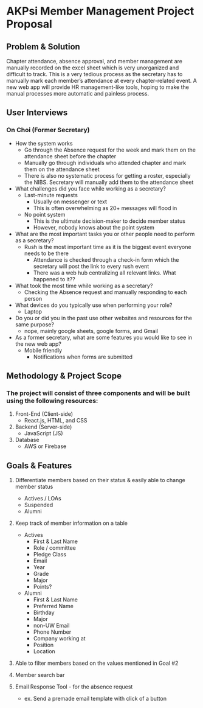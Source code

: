 # AKPsi Member Management Project Proposal


## Problem & Solution
Chapter attendance, absence approval, and member management are manually recorded on the excel sheet which is very unorganized and difficult to track. This is a very tedious process as the secretary has to manually mark each member’s attendance at every chapter-related event. A new web app will provide HR management-like tools, hoping to make the manual processes more automatic and painless process.

## User Interviews 
### On Choi (Former Secretary)
- How the system works
    * Go through the Absence request for the week and mark them on the attendance sheet before the chapter
    * Manually go through individuals who attended chapter and mark them on the attendance sheet
    * There is also no systematic process for getting a roster, especially the NIBS. Secretary will manually add them to the attendance sheet
- What challenges did you face while working as a secretary?
    * Last-minute requests
        - Usually on messenger or text
        - This is often overwhelming as 20+ messages will flood in
    * No point system
        - This is the ultimate decision-maker to decide member status
        - However, nobody knows about the point system
- What are the most important tasks you or other people need to perform as a secretary? 
    * Rush is the most important time as it is the biggest event everyone needs to be there
        - Attendance is checked through a check-in form which the secretary will post the link to every rush event
        - There was a web hub centralizing all relevant links. What happened to it??
- What took the most time while working as a secretary?
    * Checking the Absence request and manually responding to each person
- What devices do you typically use when performing your role?
    * Laptop
- Do you or did you in the past use other websites and resources for the same purpose?
    * nope, mainly google sheets, google forms, and Gmail
- As a former secretary, what are some features you would like to see in the new web app?
    * Mobile friendly
        - Notifications when forms are submitted

## Methodology & Project Scope
### The project will consist of three components and will be built using the following resources:
1. Front-End (Client-side)
   * React.js, HTML, and CSS
2. Backend (Server-side)
   * JavaScript (JS)
3. Database
   * AWS or Firebase

## Goals & Features
1. Differentiate members based on their status & easily able to change member status
   * Actives / LOAs
   * Suspended
   * Alumni

2. Keep track of member information on a table
    * Actives
      - First & Last Name
      - Role / committee
      - Pledge Class
      - Email
      - Year
      - Grade
      - Major
      - Points?
    * Alumni
       - First & Last Name
       - Preferred Name
       - Birthday
       - Major
       - non-UW Email
       - Phone Number
       - Company working at
       - Position
       - Location
3. Able to filter members based on the values mentioned in Goal #2
4. Member search bar
5. Email Response Tool - for the absence request
    * ex. Send a premade email template with click of a button

